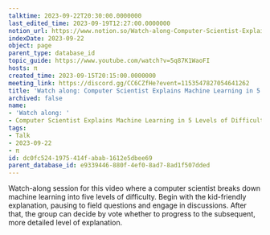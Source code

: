 ```yaml
---
talktime: 2023-09-22T20:30:00.0000000
last_edited_time: 2023-09-19T12:27:00.0000000
notion_url: https://www.notion.so/Watch-along-Computer-Scientist-Explains-Machine-Learning-in-5-Levels-of-Difficulty-WIRED-dc0fc5241975414fabab1612e5dbee69
indexDate: 2023-09-22
object: page
parent_type: database_id
topic_guide: https://www.youtube.com/watch?v=5q87K1WaoFI
hosts: π
created_time: 2023-09-15T20:15:00.0000000
meeting_link: https://discord.gg/CC6CZfHe?event=1153547827054641262
title: 'Watch along: Computer Scientist Explains Machine Learning in 5 Levels of Difficulty | WIRED'
archived: false
name:
- 'Watch along: '
- Computer Scientist Explains Machine Learning in 5 Levels of Difficulty | WIRED
tags:
- Talk
- 2023-09-22
- π
id: dc0fc524-1975-414f-abab-1612e5dbee69
parent_database_id: e9339446-880f-4ef0-8ad7-8ad1f507dded
---
```



Watch-along session for this video where a computer scientist breaks down machine learning into five levels of difficulty.
Begin with the kid-friendly explanation, pausing to field questions and engage in discussions. After that, the group can decide by vote whether to progress to the subsequent, more detailed level of explanation.

























